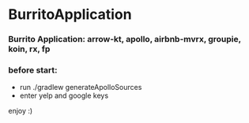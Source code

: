 # BurritoApplication

### Burrito Application: arrow-kt, apollo, airbnb-mvrx, groupie, koin, rx, fp

### before start:
- run ./gradlew generateApolloSources
- enter yelp and google keys

enjoy :)


